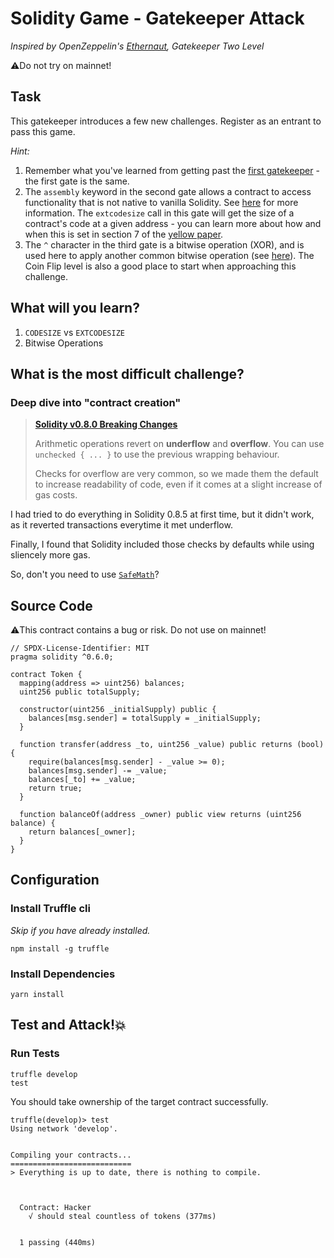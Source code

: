 # Solidity Game - Gatekeeper Attack

_Inspired by OpenZeppelin's [Ethernaut](https://ethernaut.openzeppelin.com), Gatekeeper Two Level_

⚠️Do not try on mainnet!

## Task

This gatekeeper introduces a few new challenges. Register as an entrant to pass this game.

_Hint:_

1. Remember what you've learned from getting past the [first gatekeeper](https://github.com/maAPPsDEV/gatekeeper-attack-one) - the first gate is the same.
2. The `assembly` keyword in the second gate allows a contract to access functionality that is not native to vanilla Solidity. See [here](http://solidity.readthedocs.io/en/v0.4.23/assembly.html) for more information. The `extcodesize` call in this gate will get the size of a contract's code at a given address - you can learn more about how and when this is set in section 7 of the [yellow paper](https://ethereum.github.io/yellowpaper/paper.pdf).
3. The `^` character in the third gate is a bitwise operation (XOR), and is used here to apply another common bitwise operation (see [here](http://solidity.readthedocs.io/en/v0.4.23/miscellaneous.html#cheatsheet)). The Coin Flip level is also a good place to start when approaching this challenge.


## What will you learn?

1. `CODESIZE` vs `EXTCODESIZE`
2. Bitwise Operations

## What is the most difficult challenge?

### Deep dive into "contract creation"

> [**Solidity v0.8.0 Breaking Changes**](https://docs.soliditylang.org/en/v0.8.5/080-breaking-changes.html?highlight=underflow#silent-changes-of-the-semantics)
>
> Arithmetic operations revert on **underflow** and **overflow**. You can use `unchecked { ... }` to use the previous wrapping behaviour.
>
> Checks for overflow are very common, so we made them the default to increase readability of code, even if it comes at a slight increase of gas costs.

I had tried to do everything in Solidity 0.8.5 at first time, but it didn't work, as it reverted transactions everytime it met underflow.

Finally, I found that Solidity included those checks by defaults while using sliencely more gas.

So, don't you need to use [`SafeMath`](https://github.com/OpenZeppelin/openzeppelin-contracts/blob/master/contracts/utils/math/SafeMath.sol)?

## Source Code

⚠️This contract contains a bug or risk. Do not use on mainnet!

```solidity
// SPDX-License-Identifier: MIT
pragma solidity ^0.6.0;

contract Token {
  mapping(address => uint256) balances;
  uint256 public totalSupply;

  constructor(uint256 _initialSupply) public {
    balances[msg.sender] = totalSupply = _initialSupply;
  }

  function transfer(address _to, uint256 _value) public returns (bool) {
    require(balances[msg.sender] - _value >= 0);
    balances[msg.sender] -= _value;
    balances[_to] += _value;
    return true;
  }

  function balanceOf(address _owner) public view returns (uint256 balance) {
    return balances[_owner];
  }
}

```

## Configuration

### Install Truffle cli

_Skip if you have already installed._

```
npm install -g truffle
```

### Install Dependencies

```
yarn install
```

## Test and Attack!💥

### Run Tests

```
truffle develop
test
```

You should take ownership of the target contract successfully.

```
truffle(develop)> test
Using network 'develop'.


Compiling your contracts...
===========================
> Everything is up to date, there is nothing to compile.



  Contract: Hacker
    √ should steal countless of tokens (377ms)


  1 passing (440ms)

```
